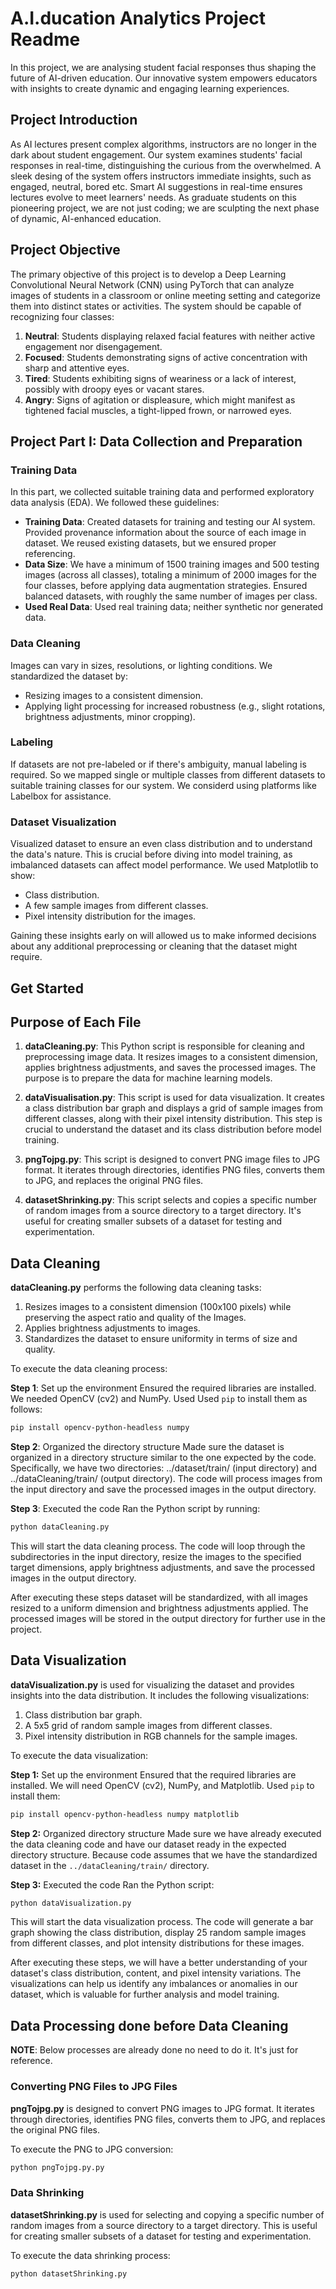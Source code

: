 
# A.I.ducation Analytics Project Readme

In this project, we are analysing student facial responses thus shaping the future of AI-driven education. Our innovative system empowers educators with insights to create dynamic and engaging learning experiences.

## Project Introduction

As AI lectures present complex algorithms, instructors are no longer in the dark about student engagement. Our system examines students' facial responses in real-time, distinguishing the curious from the overwhelmed. A sleek desing of the system offers instructors immediate insights, such as engaged, neutral, bored etc. Smart AI suggestions in real-time ensures lectures evolve to meet learners' needs. As graduate students on this pioneering project, we are not just coding; we are sculpting the next phase of dynamic, AI-enhanced education.

## Project Objective

The primary objective of this project is to develop a Deep Learning Convolutional Neural Network (CNN) using PyTorch that can analyze images of students in a classroom or online meeting setting and categorize them into distinct states or activities. The system should be capable of recognizing four classes:

1. **Neutral**: Students displaying relaxed facial features with neither active engagement nor disengagement.
2. **Focused**: Students demonstrating signs of active concentration with sharp and attentive eyes.
3. **Tired**: Students exhibiting signs of weariness or a lack of interest, possibly with droopy eyes or vacant stares.
4. **Angry**: Signs of agitation or displeasure, which might manifest as tightened facial muscles, a tight-lipped frown, or narrowed eyes.

## Project Part I: Data Collection and Preparation

### Training Data

In this part, we collected suitable training data and performed exploratory data analysis (EDA). We followed these guidelines:

- **Training Data**: Created datasets for training and testing our AI system. Provided provenance information about the source of each image in  dataset. We reused existing datasets, but we ensured proper referencing.
- **Data Size**: We have a minimum of 1500 training images and 500 testing images (across all classes), totaling a minimum of 2000 images for the four classes, before applying data augmentation strategies. Ensured balanced datasets, with roughly the same number of images per class.
- **Used Real Data**: Used real training data; neither synthetic nor generated data.

### Data Cleaning

Images can vary in sizes, resolutions, or lighting conditions. We standardized the dataset by:

- Resizing images to a consistent dimension.
- Applying light processing for increased robustness (e.g., slight rotations, brightness adjustments, minor cropping).

### Labeling

If datasets are not pre-labeled or if there's ambiguity, manual labeling is required. So we mapped single or multiple classes from different datasets to suitable training classes for our system. We considerd using platforms like Labelbox for assistance.

### Dataset Visualization

Visualized dataset to ensure an even class distribution and to understand the data's nature. This is crucial before diving into model training, as imbalanced datasets can affect model performance. We used Matplotlib to show:

- Class distribution.
- A few sample images from different classes.
- Pixel intensity distribution for the images.

Gaining these insights early on will allowed us to make informed decisions about any additional preprocessing or cleaning that the dataset might require.

## Get Started

## Purpose of Each File

1. **dataCleaning.py**: This Python script is responsible for cleaning and preprocessing image data. It resizes images to a consistent dimension, applies brightness adjustments, and saves the processed images. The purpose is to prepare the data for machine learning models.

2. **dataVisualisation.py**: This script is used for data visualization. It creates a class distribution bar graph and displays a grid of sample images from different classes, along with their pixel intensity distribution. This step is crucial to understand the dataset and its class distribution before model training.

3. **pngTojpg.py**: This script is designed to convert PNG image files to JPG format. It iterates through directories, identifies PNG files, converts them to JPG, and replaces the original PNG files.

4. **datasetShrinking.py**: This script selects and copies a specific number of random images from a source directory to a target directory. It's useful for creating smaller subsets of a dataset for testing and experimentation.

## Data Cleaning

**dataCleaning.py** performs the following data cleaning tasks:

1. Resizes images to a consistent dimension (100x100 pixels) while preserving the aspect ratio and quality of the Images.
2. Applies brightness adjustments to images.
3. Standardizes the dataset to ensure uniformity in terms of size and quality.

To execute the data cleaning process:

**Step 1**: Set up the environment
Ensured the required libraries are installed. We needed OpenCV (cv2) and NumPy. Used Used `pip` to install them as follows:

```bash
pip install opencv-python-headless numpy
```

**Step 2**: Organized the directory structure
Made sure the dataset is organized in a directory structure similar to the one expected by the code. Specifically, we have two directories: ../dataset/train/ (input directory) and ../dataCleaning/train/ (output directory). The code will process images from the input directory and save the processed images in the output directory.

**Step 3**: Executed the code
Ran the Python script by running:

```bash
python dataCleaning.py
```

This will start the data cleaning process. The code will loop through the subdirectories in the input directory, resize the images to the specified target dimensions, apply brightness adjustments, and save the processed images in the output directory.

After executing these steps dataset will be standardized, with all images resized to a uniform dimension and brightness adjustments applied. The processed images will be stored in the output directory for further use in the project.

## Data Visualization

**dataVisualization.py** is used for visualizing the dataset and provides insights into the data distribution. It includes the following visualizations:

1. Class distribution bar graph.
2. A 5x5 grid of random sample images from different classes.
3. Pixel intensity distribution in RGB channels for the sample images.

To execute the data visualization:

**Step 1:** Set up the environment
Ensured that the required libraries are installed. We will need OpenCV (cv2), NumPy, and Matplotlib. Used `pip` to install them:

```bash
pip install opencv-python-headless numpy matplotlib
```

**Step 2:** Organized  directory structure
Made sure we have already executed the data cleaning code and have our dataset ready in the expected directory structure. Because code assumes that we have the standardized dataset in the `../dataCleaning/train/` directory.

**Step 3:** Executed the code
Ran the Python script:

```bash
python dataVisualization.py
```

This will start the data visualization process. The code will generate a bar graph showing the class distribution, display 25 random sample images from different classes, and plot intensity distributions for these images.

After executing these steps, we will have a better understanding of your dataset's class distribution, content, and pixel intensity variations. The visualizations can help us identify any imbalances or anomalies in our dataset, which is valuable for further analysis and model training.


## Data Processing done before Data Cleaning
**NOTE**: Below processes are already done no need to do it. It's just for reference.
### Converting PNG Files to JPG Files

**pngTojpg.py** is designed to convert PNG images to JPG format. It iterates through directories, identifies PNG files, converts them to JPG, and replaces the original PNG files.

To execute the PNG to JPG conversion:

```bash
python pngTojpg.py.py
```

### Data Shrinking

**datasetShrinking.py** is used for selecting and copying a specific number of random images from a source directory to a target directory. This is useful for creating smaller subsets of a dataset for testing and experimentation.

To execute the data shrinking process:

```bash
python datasetShrinking.py
```
